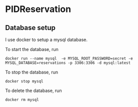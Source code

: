 # PIDReservation

## Database setup

I use docker to setup a mysql database.

To start the database, run 

```
docker run --name mysql  -e MYSQL_ROOT_PASSWORD=secret -e MYSQL_DATABASE=reservations -p 3306:3306 -d mysql:latest
```

To stop the database, run 

```
docker stop mysql
```

To delete the database, run

```
docker rm mysql
```

